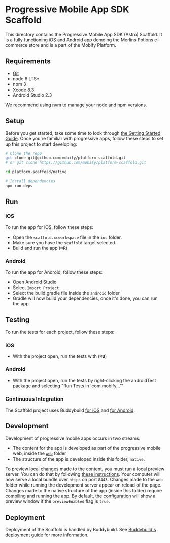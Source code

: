 # Progressive Mobile App SDK Scaffold

This directory contains the Progressive Mobile App SDK (Astro) Scaffold. It is a fully functioning iOS and Android app demoing the Merlins Potions e-commerce store and is a part of the Mobify Platform.

## Requirements

* [Git](https://git-scm.com/)
* node 6 LTS\*
* npm 3
* Xcode 8.3
* Android Studio 2.3

We recommend using [nvm](https://github.com/creationix/nvm#installation) to manage your node and npm versions. 

## Setup

Before you get started, take some time to look through [the Getting Started Guide](http://astro.mobify.com/latest/guides/before-you-begin/). Once you're familiar with progressive apps, follow these steps to set up this project to start developing:

```sh
# Clone the repo
git clone git@github.com:mobify/platform-scaffold.git
# or git clone https://github.com/mobify/platform-scaffold.git

cd platform-scaffold/native

# Install dependencies
npm run deps
```

## Run

### iOS
To run the app for iOS, follow these steps:
- Open the `scaffold.xcworkspace` file in the `ios` folder.
- Make sure you have the `scaffold` target selected.
- Build and run the app (<kbd>⌘**R**</kbd>)

### Android
To run the app for Android, follow these steps:
- Open Android Studio
- Select `Import Project`
- Select the build.gradle file inside the `android` folder
- Gradle will now build your dependencies, once it's done, you can run the app.

## Testing
To run the tests for each project, follow these steps:

### iOS
- With the project open, run the tests with (<kbd>⌘**U**</kbd>)

### Android
- With the project open, run the tests by right-clicking the androidTest package and selecting "Run Tests in 'com.mobify...'"

### Continuous Integration
The Scaffold project uses Buddybuild [for iOS](https://dashboard.buddybuild.com/apps/58adef614b5a980100922518) and [for Android](https://dashboard.buddybuild.com/apps/58addc71d556a80100e89aa3).

## Development
Development of progressive mobile apps occurs in two streams:

- The content for the app is developed as part of the progressive mobile web, inside the [`web`](../web) folder
- The structure of the app is developed inside this folder, `native`.

To preview local changes made to the content, you must run a local preview server. You can do that by following [these instructions](../web#setup). Your computer will now serve a local bundle over `https` on port `8443`. Changes made to the `web` folder while running the development server appear on reload of the page. Changes made to the native structure of the app (inside this folder) require compiling and running the app.
By default, the [configuration](../app/baseConfig.js) will show a preview window if the `previewEnabled` flag is `true`.

## Deployment
Deployment of the Scaffold is handled by Buddybuild. See [Buddybuild's deployment guide](http://docs.buddybuild.com/docs/deploy-manually) for more information.

